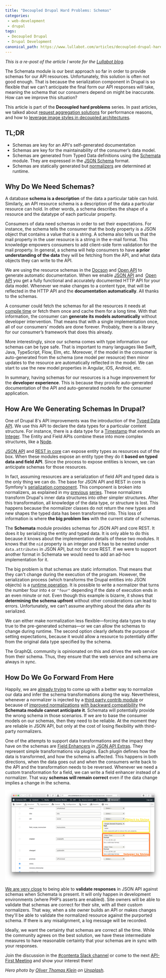 ```yaml
---
title: "Decoupled Drupal Hard Problems: Schemas"
categories:
 - web-development
 - drupal
tags:
 - Decoupled Drupal
 - Drupal Development
canonical_path: https://www.lullabot.com/articles/decoupled-drupal-hard-problems-image-styles
---
```

_This is a re-post of the article I wrote for the [Lullabot blog](https://www.lullabot.com/articles/decoupled-drupal-hard-problems-schemas)._

The Schemata module is our best approach so far in order to provide schemas for our API resources. Unfortunately, this solution is often not good enough. That is because the serialization component in Drupal is so flexible that we can’t anticipate the final form our API responses will take, meaning the schema that our consumers depend on might be inaccurate. How can we improve this situation?
<!-- more -->
This article is part of the <strong>Decoupled hard problems</strong> series. In past articles, we talked about <a href="/node/1614">request aggregation solutions</a> for performance reasons, and how to <a href="/node/1631">leverage image styles in decoupled architectures</a>.

<h2>TL;DR</h2>

<ul>
	<li>Schemas are key for an API's self-generated documentation</li>
	<li>Schemas are key for the maintainability of the consumer’s data model.</li>
	<li>Schemas are generated from Typed Data definitions using the <a href="https://www.drupal.org/project/schemata">Schemata</a> module. They are expressed in the <a href="http://json-schema.org">JSON Schema</a> format.</li>
	<li>Schemas are statically generated but <a href="https://www.lullabot.com/articles/using-the-serialization-system-in-drupal">normalizers</a> are determined at runtime.</li>
</ul>

<h2>Why Do We Need Schemas?</h2>

A database <strong>schema is a description</strong> of the data a particular table can hold. Similarly, an API resource schema is a description of the data a particular resource can hold. In other words, a schema describes the shape of a resource and the datatype of each particular property.

Consumers of data need schemas in order to set their expectations. For instance, the schema tells the consumer that the body property is a JSON object that contains a value that is a string. A schema also tells us that the mail property in the user resource is a string in the e-mail format. This knowledge empowers consumers to add client-side form validation for the mail property. In general, a schema will help consumers to have <strong>a prior understanding of the data</strong> they will be fetching from the API, and what data objects they can write to the API.

We are using the resource schemas in the <a href="https://www.drupal.org/project/docson">Docson</a> and <a href="https://www.drupal.org/project/openapi">Open API</a> to generate automatic documentation. When we enable <a href="https://www.drupal.org/project/jsonapi">JSON API</a> and &nbsp;<a href="https://www.drupal.org/project/openapi">Open API</a> you get a fully functional and accurately documented HTTP API for your data model. Whenever we make changes to a content type, that will be reflected in the HTTP API and the <strong>documentation automatically</strong>. All thanks to the schemas.

A consumer could fetch the schemas for all the resources it needs at <a href="https://en.wikipedia.org/wiki/Compile_time">compile time</a> or fetch them once and cache them for a long time. With that information, the consumer can <strong>generate its models automatically</strong> without developer intervention. That means that with a single implementation once, all of our consumers’ models are done forever. Probably, there is a library for our consumer’s framework that does this already.

More interestingly, since our schema comes with type information our schemas can be type safe. That is important to many languages like Swift, Java, TypeScript, Flow, Elm, etc. Moreover, if the model in the consumer is auto-generated from the schema (one model per resource) then minor updates to the resource are automatically reflected in the model. We can start to use the new model properties in Angular, iOS, Android, etc.

In summary, having schemas for our resources is a huge improvement for the <strong>developer experience</strong>. This is because they provide auto-generated documentation of the API and auto-generated models for the consumer application.

<h2>How Are We Generating Schemas In Drupal?</h2>

One of Drupal 8's API improvements was the introduction of the <a href="https://www.drupal.org/docs/8/api/typed-data-api/typed-data-api-overview">Typed Data API</a>. We use this API to declare the data types for a particular content structure. For instance, there is a data type for a <a href="http://cgit.drupalcode.org/drupal/tree/core/lib/Drupal/Core/TypedData/Plugin/DataType/Timestamp.php">Timestamp</a> that extends an <a href="http://cgit.drupalcode.org/drupal/tree/core/lib/Drupal/Core/TypedData/Plugin/DataType/IntegerData.php">Integer</a>. The Entity and Field APIs combine these into more complex structures, like a <a href="http://cgit.drupalcode.org/drupal/tree/core/modules/node/src/Entity/Node.php">Node</a>.

<a href="https://www.drupal.org/project/jsonapi">JSON API</a> and <a href="http://cgit.drupalcode.org/drupal/tree/core/modules/rest/src/Plugin/rest/resource/EntityResource.php">REST in core</a> can expose entity types as resources out of the box. When these modules expose an entity type they do it <strong>based on typed data and field API</strong>. Since the process to expose entities is known, we can anticipate schemas for those resources.

In fact, assuming resources are a serialization of field API and typed data is the only thing we can do. The base for JSON API and REST in core is Symfony's <a href="http://symfony.com/doc/current/components/serializer.html">serialization component</a>. This component is broken into normalizers, as explained in my <a href="https://www.lullabot.com/articles/drupal-serialization-step-by-step">previous</a> <a href="https://www.lullabot.com/articles/using-the-serialization-system-in-drupal">series</a>. These normalizers transform Drupal's inner data structures into other simpler structures. After this transformation, all knowledge of the data type, or structure is lost. This happens because the normalizer classes do not return the new types and new shapes the typed data has been transformed into. This loss of information is where <strong>the big problem lies</strong> with the current state of schemas.

The <strong>Schemata</strong> module provides schemas for JSON API and core REST. It does it by serializing the entity and typed data. It is only able to do this because it knows about the implementation details of these two modules. It knows that the <code>nid</code> property is an integer and it has to be nested under <code>data.attributes</code> in JSON API, but not for core REST. If we were to support another format in Schemata we would need to add an ad-hoc implementation for it.

The big problem is that schemas are static information. That means that they can't change during the execution of the program. However, the serialization process (which transforms the Drupal entities into JSON objects) is a <a href="https://en.wikipedia.org/wiki/Run_time_(program_lifecycle_phase)">runtime operation</a>. It is possible to write a normalizer that turns the number four into <code>4</code> or <code>"four"</code> depending if the date of execution ends in an even minute or not. Even though this example is bizarre, it shows that <strong>determining the schema upfront</strong> without other considerations can lead to errors. Unfortunately, we can’t assume anything about the data after its serialized.

We can either make normalization less flexible—forcing data types to stay true to the pre-generated schemas—or we can allow the schemas to change during runtime. The second option clearly defeats the purpose of setting expectations, because it would allow a resource to potentially differ from the original data type specified by the schema.

The GraphQL community is opinionated on this and drives the web service from their schema. Thus, they ensure that the web service and schema are always in sync.

<h2>How Do We Go Forward From Here</h2>

Happily, we are <a href="https://www.drupal.org/node/2575761">already trying</a> to come up with a better way to normalize our data and infer the schema transformations along the way. Nevertheless, whenever a normalizer is injected by a <a href="https://www.drupal.org/node/2887372">third party contrib module</a> or because of <a href="https://www.drupal.org/node/2751325">improved normalizations</a> <a href="https://www.drupal.org/node/2768651">with backward compatibility</a> the <strong>Schemata module cannot anticipate it</strong>. Schemata will potentially provide the wrong schema in those scenarios. If we are to base the consumer models on our schemas, then they need to be reliable. At the moment they are reliable in JSON API, but only at the cost of losing flexibility with third-party normalizers.

One of the attempts to support data transformations and the impact they have on the schemas are <a href="http://cgit.drupalcode.org/jsonapi_extras/tree/src/Plugin/jsonapi/FieldEnhancer/DateTimeEnhancer.php?h=8.x-1.x">Field Enhancers</a> in <a href="https://www.drupal.org/project/jsonapi_extras">JSON API Extras</a>. They represent simple transformations via plugins. Each plugin defines how the data is transformed, and how the schema is affected. This happens in both directions, when the data goes out and when the consumers write back to the API and the transformation needs to be reversed. Whenever we need a custom transformation for a field, we can write a field enhancer instead of a normalizer. That way <strong>schemas will remain correct</strong> even if the data change implies a change in the schema.

![Field Enhancers in JSON API Extras](/assets/images/field-enhancers-know-about-schema-changes.png)

<a href="https://www.drupal.org/node/2917260">We are very close</a> to being able to <strong>validate responses</strong> in JSON API against schemas when Schemata is present. It will only happen in development environments (where PHP’s asserts are enabled). Site owners will be able to validate that schemas are correct for their site, with all their custom normalizers. That way, when a site owner builds an API or makes changes they'll be able to validate the normalized resource against the purported schema. If there is any misalignment, a log message will be recorded.

Ideally, we want the certainty that schemas are correct all the time. While the community agrees on the best solution, we have these intermediate measures to have reasonable certainty that your schemas are in sync with your responses.

Join the discussion in the <a href="http://drupalslack.herokuapp.com/">#contenta Slack channel</a> or come to the next <a href="http://youtube.com/c/Mateu-e0ipso">API-First Meeting</a> and show your interest there!

<em>Hero photo by&nbsp;<a href="https://unsplash.com/photos/U_5BNLNfPn4?utm_source=unsplash&amp;utm_medium=referral&amp;utm_content=creditCopyText">Oliver Thomas Klein</a>&nbsp;on&nbsp;<a href="https://unsplash.com/?utm_source=unsplash&amp;utm_medium=referral&amp;utm_content=creditCopyText">Unsplash</a>.</em>
